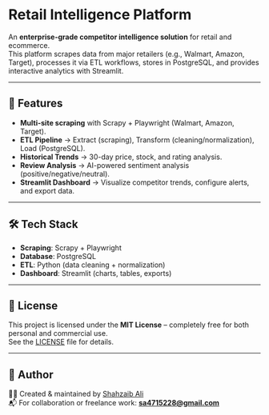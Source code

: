 # Retail Intelligence Platform

An **enterprise-grade competitor intelligence solution** for retail and ecommerce.  
This platform scrapes data from major retailers (e.g., Walmart, Amazon, Target), processes it via ETL workflows, stores in PostgreSQL, and provides interactive analytics with Streamlit.

---

## 🚀 Features
- **Multi-site scraping** with Scrapy + Playwright (Walmart, Amazon, Target).
- **ETL Pipeline** → Extract (scraping), Transform (cleaning/normalization), Load (PostgreSQL).
- **Historical Trends** → 30-day price, stock, and rating analysis.
- **Review Analysis** → AI-powered sentiment analysis (positive/negative/neutral).
- **Streamlit Dashboard** → Visualize competitor trends, configure alerts, and export data.

---

## 🛠️ Tech Stack
- **Scraping**: Scrapy + Playwright  
- **Database**: PostgreSQL  
- **ETL**: Python (data cleaning + normalization)  
- **Dashboard**: Streamlit (charts, tables, exports)  

---

## 🔹 License
This project is licensed under the **MIT License** – completely free for both personal and commercial use.  
See the [LICENSE](LICENSE) file for details.  

---

## 🔹 Author
👨‍💻 Created & maintained by [Shahzaib Ali](https://github.com/shahzaib-1-no)  
📬 For collaboration or freelance work: **sa4715228@gmail.com**  
